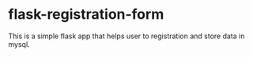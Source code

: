 # flask-registration-form
This is a simple flask app that helps user to registration and store data in mysql.
